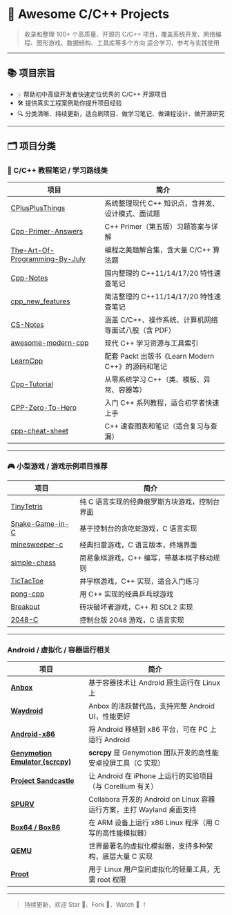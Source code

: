 # 🚀 Awesome C/C++ Projects

> 收录和整理 100+ 个高质量、开源的 C/C++ 项目，覆盖系统开发、网络编程、图形游戏、数据结构、工具库等多个方向
> 适合学习、参考与实践使用

---

## 📚 项目宗旨

- 💡 帮助初中高级开发者快速定位优秀的 C/C++ 开源项目
- 🛠 提供真实工程案例助你提升项目经验
- 🔍 分类清晰、持续更新，适合刷项目、做学习笔记、做课程设计、做开源研究

---

## 🗂 项目分类


### 📖 C/C++ 教程笔记 / 学习路线类

| 项目 | 简介 |
|--------|------|
| [CPlusPlusThings](https://github.com/Light-City/CPlusPlusThings) | 系统整理现代 C++ 知识点，含并发、设计模式、面试题 |
| [Cpp-Primer-Answers](https://github.com/Mooophy/Cpp-Primer) | C++ Primer（第五版）习题答案与详解 |
| [The-Art-Of-Programming-By-July](https://github.com/julycoding/The-Art-Of-Programming-By-July) | 编程之美题解合集，含大量 C/C++ 算法题 |
| [Cpp-Notes](https://github.com/0voice/cpp_new_features) | 国内整理的 C++11/14/17/20 特性速查笔记 |
| [cpp_new_features](https://github.com/0voice/cpp_new_features) | 简洁整理的 C++11/14/17/20 特性速查笔记 |
| [CS-Notes](https://github.com/CyC2018/CS-Notes) | 涵盖 C/C++、操作系统、计算机网络等面试八股（含 PDF） |
| [awesome-modern-cpp](https://github.com/rigtorp/awesome-modern-cpp) | 现代 C++ 学习资源与工具索引 |
| [LearnCpp](https://github.com/PacktPublishing/Learn-Modern-CPP) | 配套 Packt 出版书《Learn Modern C++》的源码和笔记 |
| [Cpp-Tutorial](https://github.com/Basics-in-Programming/CPP-Tutorial) | 从零系统学习 C++（类、模板、异常、容器等） |
| [CPP-Zero-To-Hero](https://github.com/akshaybahadur21/CPP-Zero-To-Hero) | 入门 C++ 系列教程，适合初学者快速上手 |
| [cpp-cheat-sheet](https://github.com/mortennobel/cpp-cheat-sheet) | C++ 速查图表和笔记（适合复习与查漏） |

---
### 🎮 小型游戏 / 游戏示例项目推荐

| 项目                                                                   | 简介                       |
| -------------------------------------------------------------------- | ------------------------ |
| [TinyTetris](https://github.com/taylorconor/tinytetris)              | 纯 C 语言实现的经典俄罗斯方块游戏，控制台界面 |
| [Snake-Game-in-C](https://github.com/kishaningithub/Snake-Game-in-C) | 基于控制台的贪吃蛇游戏，C 语言实现       |
| [minesweeper-c](https://github.com/dennis714/minesweeper-c)          | 经典扫雷游戏，C 语言版本，终端界面       |
| [simple-chess](https://github.com/xeviknal/simple-chess)             | 简易象棋游戏，C++ 编写，带基本棋子移动规则  |
| [TicTacToe](https://github.com/jayrambhia/TicTacToe)                 | 井字棋游戏，C++ 实现，适合入门练习      |
| [pong-cpp](https://github.com/clementfarabet/pong)                   | 用 C++ 实现的经典乒乓球游戏         |
| [Breakout](https://github.com/alexbrillant/Breakout)                 | 砖块破坏者游戏，C++ 和 SDL2 实现    |
| [2048-C](https://github.com/fish2000/2048-C)                         | 控制台版 2048 游戏，C 语言实现      |

---

### Android / 虚拟化 / 容器运行相关

| 项目 | 简介 |
|------|------|
| [**Anbox**](https://github.com/anbox/anbox) | 基于容器技术让 Android 原生运行在 Linux 上 |
| [**Waydroid**](https://github.com/waydroid/waydroid) | Anbox 的活跃替代品，支持完整 Android UI，性能更好 |
| [**Android-x86**](https://github.com/android-x86/android-x86) | 将 Android 移植到 x86 平台，可在 PC 上运行 Android |
| [**Genymotion Emulator (scrcpy)**](https://github.com/Genymobile/scrcpy) | **scrcpy** 是 Genymotion 团队开发的高性能安卓投屏工具（C 实现） |
| [**Project Sandcastle**](https://github.com/corenel/sandcastle) | 让 Android 在 iPhone 上运行的实验项目（与 Corellium 有关） |
| [**SPURV**](https://gitlab.collabora.com/spurv/spurv) | Collabora 开发的 Android on Linux 容器运行方案，主打 Wayland 桌面支持 |
| [**Box64 / Box86**](https://github.com/ptitSeb/box64) | 在 ARM 设备上运行 x86 Linux 程序（用 C 写的高性能模拟器） |
| [**QEMU**](https://github.com/qemu/qemu) | 世界最著名的虚拟化模拟器，支持多种架构，底层大量 C 实现 |
| [**Proot**](https://github.com/proot-me/proot) | 用于 Linux 用户空间虚拟化的轻量工具，无需 root 权限 |




---

> 持续更新，欢迎 Star 🌟、Fork 🍴、Watch 🔔 ！


